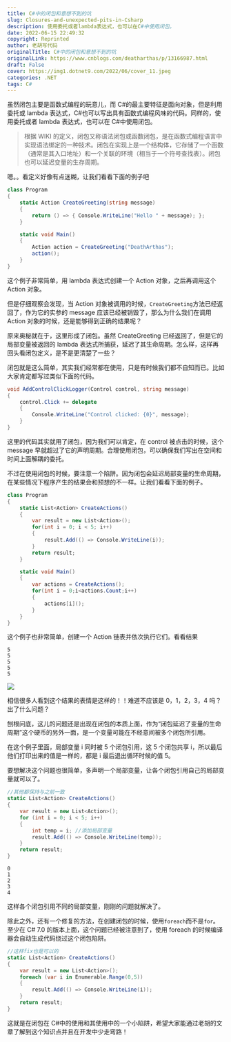 ```yaml
---
title: C#中的闭包和意想不到的坑
slug: Closures-and-unexpected-pits-in-Csharp
description: 使用委托或者lambda表达式，也可以在C#中使用闭包。
date: 2022-06-15 22:49:32
copyright: Reprinted
author: 老胡写代码
originalTitle: C#中的闭包和意想不到的坑
originalLink: https://www.cnblogs.com/deatharthas/p/13166987.html
draft: False
cover: https://img1.dotnet9.com/2022/06/cover_11.jpeg
categories: .NET
tags: C#
---
```


虽然闭包主要是函数式编程的玩意儿，而 C#的最主要特征是面向对象，但是利用委托或 lambda 表达式，C#也可以写出具有函数式编程风味的代码。同样的，使用委托或者 lambda 表达式，也可以在 C#中使用闭包。

> 根据 WIKI 的定义，闭包又称语法闭包或函数闭包，是在函数式编程语言中实现语法绑定的一种技术。闭包在实现上是一个结构体，它存储了一个函数（通常是其入口地址）和一个关联的环境（相当于一个符号查找表）。闭包也可以延迟变量的生存周期。

嗯。。看定义好像有点迷糊，让我们看看下面的例子吧

```csharp
class Program
{
    static Action CreateGreeting(string message)
    {
        return () => { Console.WriteLine("Hello " + message); };
    }

    static void Main()
    {
        Action action = CreateGreeting("DeathArthas");
        action();
    }
}
```

这个例子非常简单，用 lambda 表达式创建一个 Action 对象，之后再调用这个 Action 对象。

但是仔细观察会发现，当 Action 对象被调用的时候，`CreateGreeting`方法已经返回了，作为它的实参的 message 应该已经被销毁了，那么为什么我们在调用 Action 对象的时候，还是能够得到正确的结果呢？

原来奥秘就在于，这里形成了闭包。虽然 CreateGreeting 已经返回了，但是它的局部变量被返回的 lambda 表达式所捕获，延迟了其生命周期。怎么样，这样再回头看闭包定义，是不是更清楚了一些？

闭包就是这么简单，其实我们经常都在使用，只是有时候我们都不自知而已。比如大家肯定都写过类似下面的代码。

```csharp
void AddControlClickLogger(Control control, string message)
{
	control.Click += delegate
	{
		Console.WriteLine("Control clicked: {0}", message);
	}
}
```

这里的代码其实就用了闭包，因为我们可以肯定，在 control 被点击的时候，这个 message 早就超过了它的声明周期。合理使用闭包，可以确保我们写出在空间和时间上面解耦的委托。

不过在使用闭包的时候，要注意一个陷阱。因为闭包会延迟局部变量的生命周期，在某些情况下程序产生的结果会和预想的不一样。让我们看看下面的例子。

```csharp
class Program
{
    static List<Action> CreateActions()
    {
        var result = new List<Action>();
        for(int i = 0; i < 5; i++)
        {
            result.Add(() => Console.WriteLine(i));
        }
        return result;
    }

    static void Main()
    {
        var actions = CreateActions();
        for(int i = 0;i<actions.Count;i++)
        {
            actions[i]();
        }
    }
}
```

这个例子也非常简单，创建一个 Action 链表并依次执行它们。看看结果

```shell
5
5
5
5
5
```

![](https://img1.dotnet9.com/2022/06/1101.png)

相信很多人看到这个结果的表情是这样的！！难道不应该是 0，1，2，3，4 吗？出了什么问题？

刨根问底，这儿的问题还是出现在闭包的本质上面，作为“闭包延迟了变量的生命周期”这个硬币的另外一面，是一个变量可能在不经意间被多个闭包所引用。

在这个例子里面，局部变量 i 同时被 5 个闭包引用，这 5 个闭包共享 i，所以最后他们打印出来的值是一样的，都是 i 最后退出循环时候的值 5。

要想解决这个问题也很简单，多声明一个局部变量，让各个闭包引用自己的局部变量就可以了。

```csharp
//其他都保持与之前一致
static List<Action> CreateActions()
{
    var result = new List<Action>();
    for (int i = 0; i < 5; i++)
    {
        int temp = i; //添加局部变量
        result.Add(() => Console.WriteLine(temp));
    }
    return result;
}
```

```shell
0
1
2
3
4
```

这样各个闭包引用不同的局部变量，刚刚的问题就解决了。

除此之外，还有一个修复的方法，在创建闭包的时候，使用`foreach`而不是`for`。至少在 C# 7.0 的版本上面，这个问题已经被注意到了，使用 foreach 的时候编译器会自动生成代码绕过这个闭包陷阱。

```csharp
//这样fix也是可以的
static List<Action> CreateActions()
{
    var result = new List<Action>();
    foreach (var i in Enumerable.Range(0,5))
    {
        result.Add(() => Console.WriteLine(i));
    }
    return result;
}
```

这就是在闭包在 C#中的使用和其使用中的一个小陷阱，希望大家能通过老胡的文章了解到这个知识点并且在开发中少走弯路！
